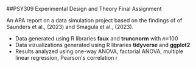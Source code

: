 ##PSY309 Experimental Design and Theory Final Assignment

An APA report on a data simulation project based on the findings of of Saunders et al., (2023) and Smagula et al., (2023). 
- Data generated using R libraries **faux** and **truncnorm** with *n*=100
- Data vizualizations generated using R libraries **tidyverse** and **ggplot2**
- Results analyzed using one-way ANOVA, factorial ANOVA, multiple linear regression, Pearson's correlation r
